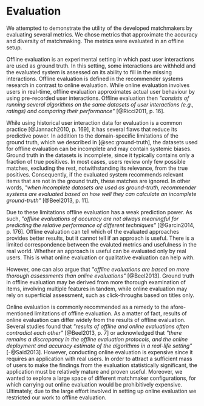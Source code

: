 # Evaluation

<!--
We evaluated both the statistical and practical significance of our contributions.
Evaluation of statistical significance was used to rule out the differences between the evaluated matchmakers that could be attributed to random error.
We considered practical importance of our research as part of the qualitative evaluation.
-->

We attempted to demonstrate the utility of the developed matchmakers by evaluating several metrics.
We chose metrics that approximate the accuracy and diversity of matchmaking.
The metrics were evaluated in an offline setup.

<!--
We used a combination of offline evaluation and qualitative evaluation.
-->

<!-- TODO: Frame within the context of design science.

The evaluation includes both experimental and nonexperimental design.
The offline evaluation follows an experimental design, while the qualitative evaluation is nonexperimental.

In terms of Wieringa [-@Wieringa2014, p. 31], both our offline evaluation and qualitative evaluation are validation, because both use a model of how the developed matchmakers would be used in the real world.
-->

<!-- Offline evaluation -->

Offline evaluation is an experimental setting in which past user interactions are used as ground truth.
In this setting, some interactions are withheld and the evaluated system is assessed on its ability to fill in the missing interactions. 
Offline evaluation is defined in the recommender systems research in contrast to online evaluation.
While online evaluation involves users in real-time, offline evaluation approximates actual user behaviour by using pre-recorded user interactions.
Offline evaluation then *"consists of running several algorithms on the same datasets of user interactions (e.g., ratings) and comparing their performance"* [@Ricci2011, p. 16].

<!-- Limitations of offline evaluation -->

While using historical user interaction data for evaluation is a common practice [@Jannach2010, p. 169], it has several flaws that reduce its predictive power.
In addition to the domain-specific limitations of the ground truth, which we described in [@sec:ground-truth], the datasets used for offline evaluation can be incomplete and may contain systemic biases.
Ground truth in the datasets is incomplete, since it typically contains only a fraction of true positives.
In most cases, users review only few possible matches, excluding the rest, notwithstanding its relevance, from the true positives.
Consequently, if the evaluated system recommends relevant items that are not in the ground truth, these matches are ignored.
In other words, *"when incomplete datasets are used as ground-truth, recommender systems are evaluated based on how well they can calculate an incomplete ground-truth"* [@Beel2013, p. 11].

Due to these limitations offline evaluation has a weak prediction power. 
As such, *"offline evaluations of accuracy are not always meaningful for predicting the relative performance of different techniques"* [@Garcin2014, p. 176].
Offline evaluation can tell which of the evaluated approaches provides better results, but it cannot tell if an approach is useful.
There is a limited correspondence between the evaluted metrics and usefulness in the real world.
Whether an approach is useful can be evaluated only by real users.
This is what online evaluation or qualitative evaluation can help with.

<!-- Upsides -->

However, one can also argue that *"offline evaluations are based on more thorough assessments than online evaluations"* [@Beel2013].
Ground truth in offline evaluation may be derived from more thorough examination of items, involving multiple features in tandem, while online evaluation may rely on superficial assessment, such as click-throughs based on titles only.

<!-- Online evaluation -->

Online evaluation is commonly recommended as a remedy to the afore-mentioned limitations of offline evaluation.
As a matter of fact, results of online evaluation can differ widely from the results of offline evaluation.
Several studies found that *"results of offline and online evaluations often contradict each other"* [@Beel2013, p. 7] or acknowledged that *"there remains a discrepancy in the offline evaluation protocols, and the online deployment and accuracy estimate of the algorithms in a real-life setting"* [-@Said2013].
However, conducting online evaluation is expensive since it requires an application with real users.
In order to attract a sufficient mass of users to make the findings from the evaluation statistically significant, the application must be relatively mature and proven useful.
Moreover, we wanted to explore a large space of different matchmaker configurations, for which carrying out online evaluation would be prohibitively expensive.
Ultimately, due to the large effort involved in setting up online evaluation we restricted our work to offline evaluation.

<!-- Qualitative evaluation -->

<!--
Due to the large effort required by setting up an online evaluation, we decided to balance the shortcoming of offline evaluation with qualitative evaluation.
We used offline evaluation to prescreen viable matchmaking methods and configurations to select fewer promising variants that we subsequently consulted using semi-structured interviews with domain experts and prospective users of the matchmakers.
-->

<!--
Alternative evaluation protocol, widely used in top-k recommendation: <http://dl.acm.org/citation.cfm?id=1864721>

Evaluated dimensions:
* Effectiveness (quality)
* Efficiency (speed)
  - Additional indices may speed up retrieval.
  - Complexity of the distance function.
    - Blocking may be done by lower-bounding distance functions. Such functions are less complex and produce approximate lower distance.
-->

<!--
Out-takes:

Experimental design (experimental evaluation, controlled experiment)
- Lab studies
- Matchmaking as a classification task that produces a ranked list of relevant items.

Nonexperimental design: qualitative research via interviews with users (or domain experts)

+ Descriptive evaluation via example scenarios?
+ Cost-benefit analysis discussing the matchmaker's value compared with the costs in sustaining it (keeping it operable)?
-->

